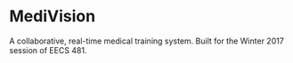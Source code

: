 MediVision
==========

A collaborative, real-time medical training system. Built for the Winter 2017 session of EECS 481.

